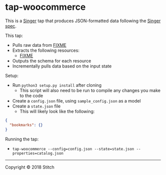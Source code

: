 # tap-woocommerce

This is a [Singer](https://singer.io) tap that produces JSON-formatted data
following the [Singer
spec](https://github.com/singer-io/getting-started/blob/master/README.md).

This tap:

- Pulls raw data from [FIXME](http://example.com)
- Extracts the following resources:
  - [FIXME](http://example.com)
- Outputs the schema for each resource
- Incrementally pulls data based on the input state

Setup:

- Run `python3 setup.py install` after cloning
  - This script will also need to be run to compile any changes you make to the
    code
- Create a `config.json` file, using `sample_config.json` as a model
- Create a `state.json` file
  - This will likely look like the following:

```json
{
  "bookmarks": {}
}
```

Running the tap:

- `tap-woocommerce --config=config.json --state=state.json --properties=catalog.json`

---

Copyright &copy; 2018 Stitch
